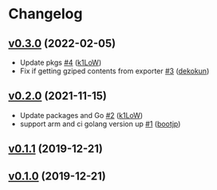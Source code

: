 # Changelog

## [v0.3.0](https://github.com/k1LoW/mackerel-plugin-prometheus-exporter/compare/v0.2.0...v0.3.0) (2022-02-05)

* Update pkgs [#4](https://github.com/k1LoW/mackerel-plugin-prometheus-exporter/pull/4) ([k1LoW](https://github.com/k1LoW))
* Fix if getting gziped contents from exporter [#3](https://github.com/k1LoW/mackerel-plugin-prometheus-exporter/pull/3) ([dekokun](https://github.com/dekokun))

## [v0.2.0](https://github.com/k1LoW/mackerel-plugin-prometheus-exporter/compare/v0.1.1...v0.2.0) (2021-11-15)

* Update packages and Go [#2](https://github.com/k1LoW/mackerel-plugin-prometheus-exporter/pull/2) ([k1LoW](https://github.com/k1LoW))
* support arm and ci golang version up [#1](https://github.com/k1LoW/mackerel-plugin-prometheus-exporter/pull/1) ([bootjp](https://github.com/bootjp))

## [v0.1.1](https://github.com/k1LoW/mackerel-plugin-prometheus-exporter/compare/v0.1.0...v0.1.1) (2019-12-21)


## [v0.1.0](https://github.com/k1LoW/mackerel-plugin-prometheus-exporter/compare/2e6d3e444608...v0.1.0) (2019-12-21)

